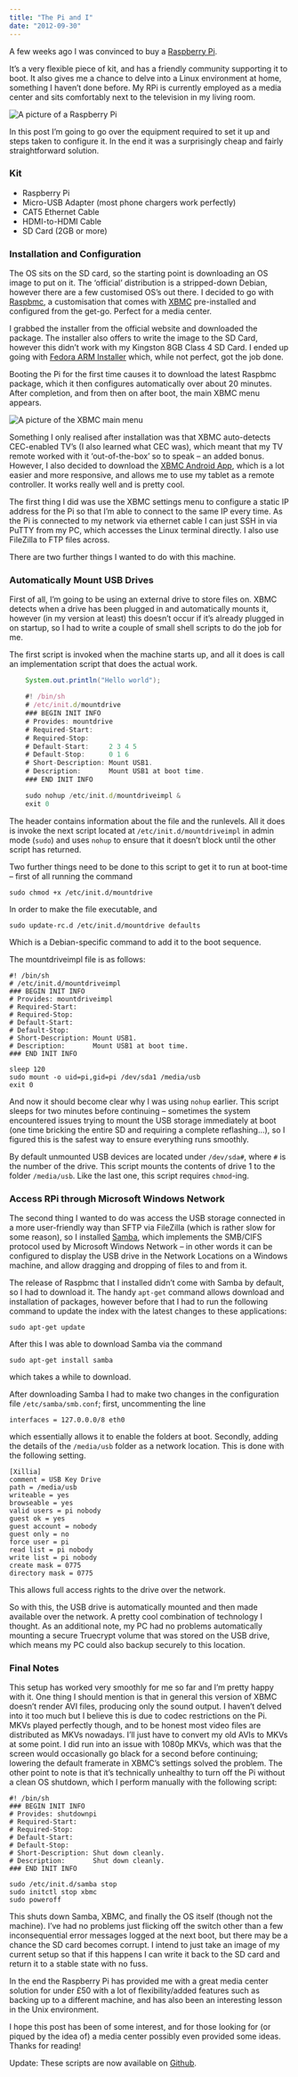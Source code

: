 ```yaml
---
title: "The Pi and I"
date: "2012-09-30"
---
```


A few weeks ago I was convinced to buy a [Raspberry Pi](https://www.raspberrypi.org/).
 
It’s a very flexible piece of kit, and has a friendly community supporting it to boot. It also gives me a chance to delve into a Linux environment at home, something I haven’t done before.
My RPi is currently employed as a media center and sits comfortably next to the television in my living room.

![A picture of a Raspberry Pi](/posts/the-pi-and-i/thepi.jpg)

In this post I’m going to go over the equipment required to set it up and steps taken to configure it. In the end it was a surprisingly cheap and fairly straightforward solution.

### Kit

 - Raspberry Pi
 - Micro-USB Adapter (most phone chargers work perfectly)
 - CAT5 Ethernet Cable
 - HDMI-to-HDMI Cable
 - SD Card (2GB or more)

### Installation and Configuration

The OS sits on the SD card, so the starting point is downloading an OS image to put on it. The ‘official’ distribution is a stripped-down Debian, however there are a few customised OS’s out there. I decided to go with [Raspbmc](https://www.raspbmc.com/), a customisation that comes with [XBMC](https://xbmc.org/) pre-installed and configured from the get-go. Perfect for a media center.

I grabbed the installer from the official website and downloaded the package. The installer also offers to write the image to the SD Card, however this didn’t work with my Kingston 8GB Class 4 SD Card. I ended up going with [Fedora ARM Installer](https://fedoraproject.org/wiki/Fedora_ARM_Installer) which, while not perfect, got the job done.

Booting the Pi for the first time causes it to download the latest Raspbmc package, which it then configures automatically over about 20 minutes. After completion, and from then on after boot, the main XBMC menu appears.

![A picture of the XBMC main menu](/posts/the-pi-and-i/xbmcmenu.jpg)

Something I only realised after installation was that XBMC auto-detects CEC-enabled TV’s (I also learned what CEC was), which meant that my TV remote worked with it ‘out-of-the-box’ so to speak – an added bonus. However, I also decided to download the [XBMC Android App](https://play.google.com/store/apps/details?id=org.xbmc.android.remote&feature=nav_result#?t=W251bGwsMSwxLDMsIm9yZy54Ym1jLmFuZHJvaWQucmVtb3RlIl0), which is a lot easier and more responsive, and allows me to use my tablet as a remote controller. It works really well and is pretty cool.

The first thing I did was use the XBMC settings menu to configure a static IP address for the Pi so that I’m able to connect to the same IP every time. As the Pi is connected to my network via ethernet cable I can just SSH in via PuTTY from my PC, which accesses the Linux terminal directly. I also use FileZilla to FTP files across.

There are two further things I wanted to do with this machine.

### Automatically Mount USB Drives

First of all, I’m going to be using an external drive to store files on. XBMC detects when a drive has been plugged in and automatically mounts it, however (in my version at least) this doesn’t occur if it’s already plugged in on startup, so I had to write a couple of small shell scripts to do the job for me.

The first script is invoked when the machine starts up, and all it does is call an implementation script that does the actual work.

```java
    System.out.println("Hello world");
```

```javascript
    #! /bin/sh
    # /etc/init.d/mountdrive
    ### BEGIN INIT INFO
    # Provides: mountdrive
    # Required-Start:
    # Required-Stop:
    # Default-Start:     2 3 4 5
    # Default-Stop:      0 1 6
    # Short-Description: Mount USB1.
    # Description:       Mount USB1 at boot time.
    ### END INIT INFO

    sudo nohup /etc/init.d/mountdriveimpl &
    exit 0
```

The header contains information about the file and the runlevels. All it does is invoke the next script located at `/etc/init.d/mountdriveimpl` in admin mode (`sudo`) and uses `nohup` to ensure that it doesn’t block until the other script has returned.

Two further things need to be done to this script to get it to run at boot-time – first of all running the command

`sudo chmod +x /etc/init.d/mountdrive`

In order to make the file executable, and

`sudo update-rc.d /etc/init.d/mountdrive defaults`

Which is a Debian-specific command to add it to the boot sequence.

The mountdriveimpl file is as follows:

    #! /bin/sh
    # /etc/init.d/mountdriveimpl
    ### BEGIN INIT INFO
    # Provides: mountdriveimpl
    # Required-Start:
    # Required-Stop:
    # Default-Start:
    # Default-Stop:
    # Short-Description: Mount USB1.
    # Description:       Mount USB1 at boot time.
    ### END INIT INFO
 
    sleep 120
    sudo mount -o uid=pi,gid=pi /dev/sda1 /media/usb
    exit 0

And now it should become clear why I was using `nohup` earlier. This script sleeps for two minutes before continuing – sometimes the system encountered issues trying to mount the USB storage immediately at boot (one time bricking the entire SD and requiring a complete reflashing…), so I figured this is the safest way to ensure everything runs smoothly.

By default unmounted USB devices are located under `/dev/sda#`, where `#` is the number of the drive. This script mounts the contents of drive 1 to the folder `/media/usb`.
Like the last one, this script requires `chmod`-ing.

### Access RPi through Microsoft Windows Network

The second thing I wanted to do was access the USB storage connected in a more user-friendly way than SFTP via FileZilla (which is rather slow for some reason), so I installed [Samba](https://www.samba.org/), which implements the SMB/CIFS protocol used by Microsoft Windows Network – in other words it can be configured to display the USB drive in the Network Locations on a Windows machine, and allow dragging and dropping of files to and from it.

The release of Raspbmc that I installed didn’t come with Samba by default, so I had to download it. The handy `apt-get` command allows download and installation of packages, however before that I had to run the following command to update the index with the latest changes to these applications:

`sudo apt-get update`

After this I was able to download Samba via the command

`sudo apt-get install samba`

which takes a while to download.

After downloading Samba I had to make two changes in the configuration file `/etc/samba/smb.conf`; first, uncommenting the line

`interfaces = 127.0.0.0/8 eth0`

which essentially allows it to enable the folders at boot. Secondly, adding the details of the `/media/usb` folder as a network location. This is done with the following setting.

    [Xillia]
    comment = USB Key Drive
    path = /media/usb
    writeable = yes
    browseable = yes
    valid users = pi nobody
    guest ok = yes
    guest account = nobody
    guest only = no
    force user = pi
    read list = pi nobody
    write list = pi nobody
    create mask = 0775
    directory mask = 0775

This allows full access rights to the drive over the network.

So with this, the USB drive is automatically mounted and then made available over the network. A pretty cool combination of technology I thought.
As an additional note, my PC had no problems automatically mounting a secure Truecrypt volume that was stored on the USB drive, which means my PC could also backup securely to this location.

### Final Notes

This setup has worked very smoothly for me so far and I’m pretty happy with it. One thing I should mention is that in general this version of XBMC doesn’t render AVI files, producing only the sound output. I haven’t delved into it too much but I believe this is due to codec restrictions on the Pi. MKVs played perfectly though, and to be honest most video files are distributed as MKVs nowadays. I’ll just have to convert my old AVIs to MKVs at some point.
I did run into an issue with 1080p MKVs, which was that the screen would occasionally go black for a second before continuing; lowering the default framerate in XBMC’s settings solved the problem.
The other point to note is that it’s technically unhealthy to turn off the Pi without a clean OS shutdown, which I perform manually with the following script:

    #! /bin/sh
    ### BEGIN INIT INFO
    # Provides: shutdownpi
    # Required-Start:
    # Required-Stop:
    # Default-Start:
    # Default-Stop:
    # Short-Description: Shut down cleanly.
    # Description:       Shut down cleanly.
    ### END INIT INFO
     
    sudo /etc/init.d/samba stop
    sudo initctl stop xbmc
    sudo poweroff

This shuts down Samba, XBMC, and finally the OS itself (though not the machine). I’ve had no problems just flicking off the switch other than a few inconsequential error messages logged at the next boot, but there may be a chance the SD card becomes corrupt. I intend to just take an image of my current setup so that if this happens I can write it back to the SD card and return it to a stable state with no fuss.

In the end the Raspberry Pi has provided me with a great media center solution for under £50 with a lot of flexibility/added features such as backing up to a different machine, and has also been an interesting lesson in the Unix environment.

I hope this post has been of some interest, and for those looking for (or piqued by the idea of) a media center possibly even provided some ideas. Thanks for reading!

Update: These scripts are now available on [Github](https://github.com/Ceva24/pi-scripts).